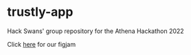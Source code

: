# trustly-app
Hack Swans' group repository for the Athena Hackathon 2022

Click [here](https://www.figma.com/file/FM7PCBgxcRQAYS6btVsGxn/Hack-Swans?node-id=0%3A1) for our figjam 
